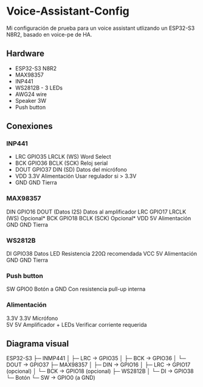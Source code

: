 # Voice-Assistant-Config
Mi configuración de prueba para un voice assistant utlizando un ESP32-S3 N8R2, basado en voice-pe de HA.
## Hardware
- ESP32-S3 N8R2
- MAX98357
- INP441
- WS2812B - 3 LEDs
- AWG24 wire
- Speaker 3W
- Push button
## Conexiones
### INP441
- LRC	GPIO35   LRCLK (WS)	Word Select
- BCK	GPIO36	BCLK (SCK)	Reloj serial
- DOUT	GPIO37	DIN (SD)	Datos del micrófono
- VDD	3.3V	Alimentación	Usar regulador si > 3.3V
- GND	GND	Tierra
### MAX98357
DIN	GPIO16	DOUT (Datos I2S)	Datos al amplificador
LRC	GPIO17	LRCLK (WS)	Opcional*
BCK	GPIO18	BCLK (SCK)	Opcional*
VDD	5V	Alimentación	
GND	GND	Tierra
### WS2812B
DI	GPIO38	Datos LED	Resistencia 220Ω recomendada
VCC	5V	Alimentación	
GND	GND	Tierra
### Push button
SW	GPIO0	Botón a GND	Con resistencia pull-up interna
### Alimentación
3.3V	3.3V	Micrófono	
5V	5V	Amplificador + LEDs	Verificar corriente requerida

## Diagrama visual
ESP32-S3
├─ INMP441
│  ├─ LRC  → GPIO35
│  ├─ BCK  → GPIO36
│  └─ DOUT → GPIO37
├─ MAX98357 
│  ├─ DIN  → GPIO16
│  ├─ LRC  → GPIO17 (opcional)
│  └─ BCK  → GPIO18 (opcional)
├─ WS2812B
│  └─ DI   → GPIO38
└─ Botón
   └─ SW   → GPIO0 (a GND)
